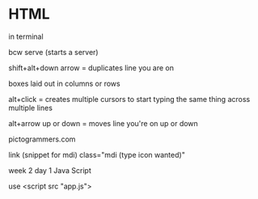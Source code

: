 # HTML

in terminal 

bcw serve (starts a server)

shift+alt+down arrow = duplicates line you are on

boxes laid out in columns or rows


alt+click = creates multiple cursors to start typing the same thing across multiple lines

alt+arrow up or down = moves line you're on up or down

pictogrammers.com 

link  (snippet for mdi)
class="mdi (type icon wanted)"

week 2 day 1 Java Script

use <script src "app.js"> <script> 

load scripts at the end of body because they take the longest to load

